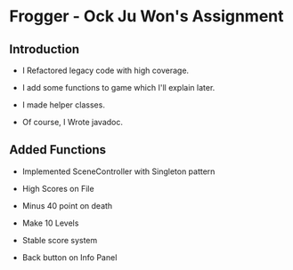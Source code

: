 # Frogger - Ock Ju Won's Assignment

## Introduction

* I Refactored legacy code with high coverage.

* I add some functions to game which I'll explain later.

* I made helper classes.

* Of course, I Wrote javadoc.

## Added Functions

* Implemented SceneController with Singleton pattern

* High Scores on File

* Minus 40 point on death

* Make 10 Levels

* Stable score system

* Back button on Info Panel